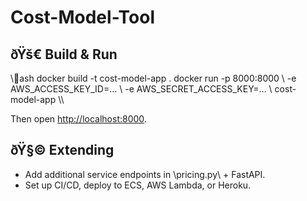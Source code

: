 ﻿# Cost-Model-Tool

## ðŸš€ Build & Run

\\\ash
docker build -t cost-model-app .
docker run -p 8000:8000 \\
  -e AWS_ACCESS_KEY_ID=... \\
  -e AWS_SECRET_ACCESS_KEY=... \\
  cost-model-app
\\\

Then open [http://localhost:8000](http://localhost:8000).

## ðŸ§© Extending

- Add additional service endpoints in \pricing.py\ + FastAPI.
- Set up CI/CD, deploy to ECS, AWS Lambda, or Heroku.

